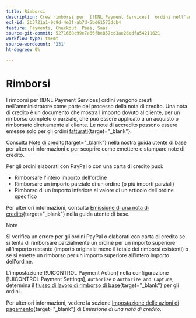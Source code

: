 ```yaml
---
title: Rimborsi
description: Crea rimborsi per  [!DNL Payment Services]  ordini nell'amministratore come parte del processo della nota di credito.
exl-id: 2b3721a1-9c9d-4e3f-ab7d-5bd61573dcb4
feature: Payments, Checkout, Paas, Saas
source-git-commit: 5271668c99e7a66fbe857cd3ae26edfa54211621
workflow-type: tm+mt
source-wordcount: '231'
ht-degree: 0%

---
```


# Rimborsi

I rimborsi per [!DNL Payment Services] ordini vengono creati nell&#39;amministratore come parte del processo della nota di credito. Una nota di credito è un documento che mostra l&#39;importo dovuto al cliente, per un rimborso completo o parziale, che può essere applicato a un acquisto o rimborsato direttamente al cliente. Le note di accredito possono essere emesse solo per gli ordini [fatturati](https://experienceleague.adobe.com/en/docs/commerce-admin/stores-sales/order-management/invoices#create-an-invoice){target="_blank"}.

Consulta [Note di credito](https://experienceleague.adobe.com/en/docs/commerce-admin/stores-sales/order-management/credit-memos/credit-memos){target="_blank"} nella nostra guida utente di base per ulteriori informazioni e per scoprire come emettere e stampare note di credito.

Per gli ordini elaborati con PayPal o con una carta di credito puoi:

* Rimborsare l&#39;intero importo dell&#39;ordine
* Rimborsare un importo parziale di un ordine (o più importi parziali)
* Rimborso di un importo inferiore al valore di un articolo dell&#39;ordine specifico

Per ulteriori informazioni, consulta [Emissione di una nota di credito](https://experienceleague.adobe.com/en/docs/commerce-admin/stores-sales/order-management/credit-memos/credit-memo-create){target="_blank"} nella guida utente di base.

>[!NOTE]
>
>Si verifica un errore per gli ordini PayPal o elaborati con carta di credito se si tenta di rimborsare parzialmente un ordine per un importo superiore all&#39;importo restante (importo originale meno il totale dei rimborsi esistenti) o se si emette un rimborso per un importo superiore all&#39;intero importo dell&#39;ordine.

L&#39;impostazione [!UICONTROL Payment Action] nella configurazione [!UICONTROL Payment Settings], `Authorize` o `Authorize and Capture`, determina il [flusso di lavoro di rimborso di base](https://experienceleague.adobe.com/en/docs/commerce-admin/stores-sales/order-management/credit-memos/credit-memos#refund-workflow){target="_blank"} per gli ordini.

Per ulteriori informazioni, vedere la sezione [Impostazione delle azioni di pagamento](https://experienceleague.adobe.com/en/docs/commerce-admin/stores-sales/order-management/credit-memos/credit-memo-create#payment-action-setting){target="_blank"} di _Emissione di una nota di credito_.
